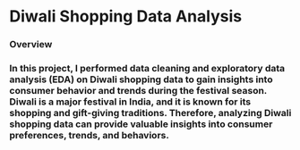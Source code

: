 <h1>Diwali Shopping Data Analysis</h1>
<h3>Overview<h3>
In this project, I performed data cleaning and exploratory data analysis (EDA) on Diwali shopping data to gain insights into consumer behavior and trends during the festival season. Diwali is a major festival in India, and it is known for its shopping and gift-giving traditions. Therefore, analyzing Diwali shopping data can provide valuable insights into consumer preferences, trends, and behaviors.
